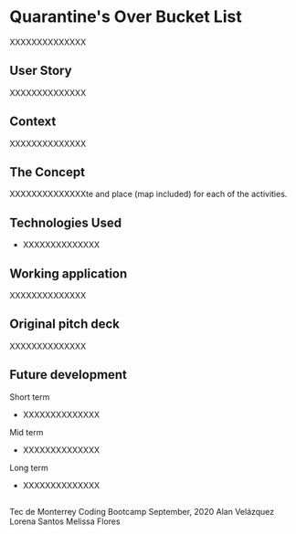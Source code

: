 
# Quarantine's Over Bucket List

XXXXXXXXXXXXXX

## User Story

XXXXXXXXXXXXXX

## Context 

XXXXXXXXXXXXXX

## The Concept

XXXXXXXXXXXXXXte and place (map included) for each of the activities.

## Technologies Used

* XXXXXXXXXXXXXX

## Working application

XXXXXXXXXXXXXX

## Original pitch deck

XXXXXXXXXXXXXX

## Future development

Short term
* XXXXXXXXXXXXXX

Mid term
* XXXXXXXXXXXXXX

Long term
* XXXXXXXXXXXXXX

## 
Tec de Monterrey Coding Bootcamp
September, 2020
Alan Velázquez
Lorena Santos
Melissa Flores

